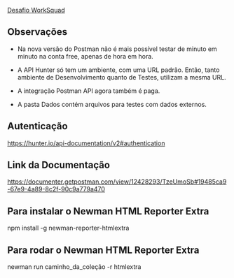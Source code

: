 <a href="/desafio.pdf" target="_blank">Desafio WorkSquad</a>

## Observações
- Na nova versão do Postman não é mais possível testar de minuto em minuto na conta free, apenas de hora em hora. 

- A API Hunter só tem um ambiente, com uma URL padrão. Então, tanto ambiente de Desenvolvimento quanto de Testes, utilizam a mesma URL. 

- A integração Postman API agora também é paga.

- A pasta Dados contém arquivos para testes com dados externos.

## Autenticação
https://hunter.io/api-documentation/v2#authentication

## Link da Documentação
https://documenter.getpostman.com/view/12428293/TzeUmoSb#19485ca9-67e9-4a89-8c2f-90c9a779a470

## Para instalar o Newman HTML Reporter Extra
npm install -g newman-reporter-htmlextra

## Para rodar o Newman HTML Reporter Extra
newman run caminho_da_coleção -r htmlextra
